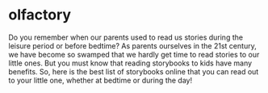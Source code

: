 # olfactory
Do you remember when our parents used to read us stories during the leisure period or before bedtime? As parents ourselves in the 21st century, we have become so swamped that we hardly get time to read stories to our little ones. But you must know that reading storybooks to kids have many benefits. So, here is the best list of storybooks online that you can read out to your little one, whether at bedtime or during the day! 


